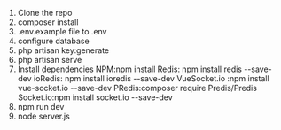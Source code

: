 1. Clone the repo
2. composer install
3. .env.example file to .env
4. configure database
5. php artisan key:generate
6. php artisan serve
7. Install dependencies NPM:npm install Redis: npm install redis --save-dev ioRedis: npm install ioredis --save-dev VueSocket.io :npm install vue-socket.io --save-dev PRedis:composer require Predis/Predis Socket.io:npm install socket.io --save-dev
8. npm run dev
9. node server.js

